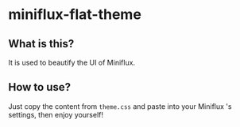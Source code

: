 # miniflux-flat-theme

## What is this?

  It is used to beautify the UI of Miniflux.

## How to use?

  Just copy the content from `theme.css` and paste into your Miniflux 's settings, then enjoy yourself!
